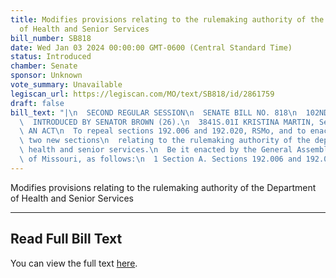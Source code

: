 ```yaml
---
title: Modifies provisions relating to the rulemaking authority of the Department
  of Health and Senior Services
bill_number: SB818
date: Wed Jan 03 2024 00:00:00 GMT-0600 (Central Standard Time)
status: Introduced
chamber: Senate
sponsor: Unknown
vote_summary: Unavailable
legiscan_url: https://legiscan.com/MO/text/SB818/id/2861759
draft: false
bill_text: "|\n  SECOND REGULAR SESSION\n  SENATE BILL NO. 818\n  102ND GENERA L ASSEMBLY\n\
  \  INTRODUCED BY SENATOR BROWN (26).\n  3841S.01I KRISTINA MARTIN, Secretary\n \
  \ AN ACT\n  To repeal sections 192.006 and 192.020, RSMo, and to enact in lieu thereof\
  \ two new sections\n  relating to the rulemaking authority of the department of\
  \ health and senior services.\n  Be it enacted by the General Assembly of the State\
  \ of Missouri, as follows:\n  1 Section A. Sections 192.006 and 192.020, RSMo, are"
---
```

Modifies provisions relating to the rulemaking authority of the Department of Health and Senior Services

---

## Read Full Bill Text

You can view the full text [here](https://legiscan.com/MO/text/SB818/id/2861759).

